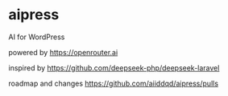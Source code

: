 # aipress
AI for WordPress

powered by https://openrouter.ai

inspired by https://github.com/deepseek-php/deepseek-laravel 

roadmap and changes https://github.com/aiiddqd/aipress/pulls